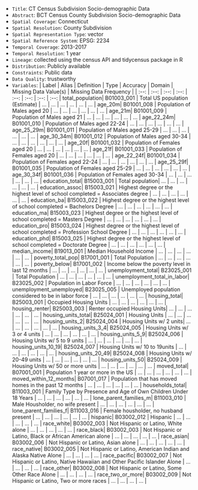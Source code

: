 - `Title`: CT Census Subdivision Socio-demographic Data
- `Abstract`: BCT Census County Subdivision Socio-demographic Data
- `Spatial Coverage`: Connecticut
- `Spatial Resolution`: County Subdivision
- `Spatial Representation Type`: vector
- `Spatial Reference System`: EPSG: 2234
- `Temporal Coverage`: 2013-2017
- `Temporal Resolution`: 1 year
- `Lineage`: collected using the census API and tidycensus package in R
- `Distribution`: Publicly available
- `Constraints`: Public data
- `Data Quality`: trustworthy 
- `Variables`: 
| Label | Alias | Definition | Type | Accuracy | Domain | Missing Data Value(s) | Missing Data Frequency |
| :--: | :--: | :--: | :--: | :--: | :--: | :--: | :--: |
total_population| B01003_001 | Total US population (Estimate) | ... | ... | ... | ... | ... | ... |
age_20m| B01001_008 | Population of Males aged 20 | ... | ... | ... | ... | ... | ... |
age_21m| B01001_009 | Population of Males aged 21 | ... | ... | ... | ... | ... | ... |
age_22_24m| B01001_010 | Population of Males aged 22-24 | ... | ... | ... | ... | ... | ... |
age_25_29m| B01001_011 | Population of Males aged 25-29 | ... | ... | ... | ... | ... | ... |
age_30_34m| B01001_012 | Population of Males aged 30-34 | ... | ... | ... | ... | ... | ... |
age_20f| B01001_032 | Population of Females aged 20 | ... | ... | ... | ... | ... | ... |
age_21f| B01001_033 | Population of Females aged 20 | ... | ... | ... | ... | ... | ... |
age_22_24f| B01001_034 | Population of Females aged 22-24 | ... | ... | ... | ... | ... | ... |
age_25_29f| B01001_035 | Population of Females aged 25-29 | ... | ... | ... | ... | ... | ... |
age_30_34f| B01001_036 | Population of Females aged 30-34 | ... | ... | ... | ... | ... | ... |
education_total| B15003_001 | Total population| ... | ... | ... | ... | ... | ... |
education_assoc| B15003_021 | Highest degree or the highest level of school completed = Associates degree  | ... | ... | ... | ... | ... | ... |
education_ba| B15003_022 | Highest degree or the highest level of school completed = Bachelors Degree | ... | ... | ... | ... | ... | ... |
education_ma| B15003_023 | Highest degree or the highest level of school completed = Masters Degree | ... | ... | ... | ... | ... | ... |
education_pro| B15003_024 | Highest degree or the highest level of school completed = Profession School Degree | ... | ... | ... | ... | ... | ... |
education_phd| B15003_025 | Highest degree or the highest level of school completed = Doctorate Degree | ... | ... | ... | ... | ... | ... |
median_income| B19013_001 | Median Household Income | ... | ... | ... | ... | ... | ... |
poverty_total_pop| B17001_001 | Total Population | ... | ... | ... | ... | ... | ... |
poverty_below| B17001_002 | Income below the poverty level in last 12 months | ... | ... | ... | ... | ... | ... |
unemployment_total| B23025_001 | Total Population | ... | ... | ... | ... | ... | ... |
unemployment_total_in_labor| B23025_002 | Population in Labor Force | ... | ... | ... | ... | ... | ... |
unemployment_unemployed| B23025_005 | Unemployed population considered to be in labor force | ... | ... | ... | ... | ... | ... |
housing_total| B25003_001 | Occupied Housing Units  | ... | ... | ... | ... | ... | ... |
housing_renter| B25003_003 | Renter occupied Housing Units| ... | ... | ... | ... | ... | ... |
housing_units_total| B25024_001 | Housing Units | ... | ... | ... | ... | ... | ... |
housing_units_2| B25024_004 | Housing Units w/ 2 units| ... | ... | ... | ... | ... | ... |
housing_units_3_4| B25024_005 | Housing Units w/ 3 or 4 units  | ... | ... | ... | ... | ... | ... |
housing_units_5_9| B25024_006 | Housing Units w/ 5 to 9 units | ... | ... | ... | ... | ... | ... |
housing_units_10_19| B25024_007 | Housing Units w/ 10 to 19units | ... | ... | ... | ... | ... | ... |
housing_units_20_49| B25024_008 | Housing Units w/ 20-49 units | ... | ... | ... | ... | ... | ... |
housing_units_50| B25024_009 | Housing Units w/ 50 or more units | ... | ... | ... | ... | ... | ... |
moved_total| B07001_001 | Population 1 year or more in the US | ... | ... | ... | ... | ... | ... |
moved_within_12_months| B07001_017 | Population that has moved homes in the past 12 months | ... | ... | ... | ... | ... | ... |
households_total| B11003_001 | Family Type by Presence and Age of Own Children Under 18 Years | ... | ... | ... | ... | ... | ... |
lone_parent_families_m| B11003_010 | Male Housholder, no wife present | ... | ... | ... | ... | ... | ... |
lone_parent_families_f| B11003_016 | Female housholder, no husband present | ... | ... | ... | ... | ... | ... |
hispanic| B03002_012 | Hispanic | ... | ... | ... | ... | ... |
race_white| B03002_003 | Not Hispanic or Latino, White alone | ... | ... | ... | ... | ... |
race_black| B03002_003 | Not Hispanic or Latino, Black or African American alone | ... | ... | ... | ... | ... |
race_asian| B03002_006 | Not Hispanic or Latino, Asian alone | ... | ... | ... | ... | ... |
race_native| B03002_005 | Not Hispanic or Latino, American Indian and Alaska Native Alone | ... | ... | ... | ... |
race_pacific| B03002_007 | Not Hispanic or Latino, Native Hawaiian and Other Pacific Islander Alone | ... | ... | ... | ... |
race_other| B03002_008 | Not Hispanic or Latino, Some Other Race Alone | ... | ... | ... | ... |
race_two_or_more| B03002_009 | Not Hispanic or Latino, Two or more races | ... | ... | ... | ... |